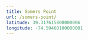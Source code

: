 ```yaml
---
title: Somers Point
url: /somers-point/
latitude: 39.317615800000006
longitude: -74.59460100000001
---
```

